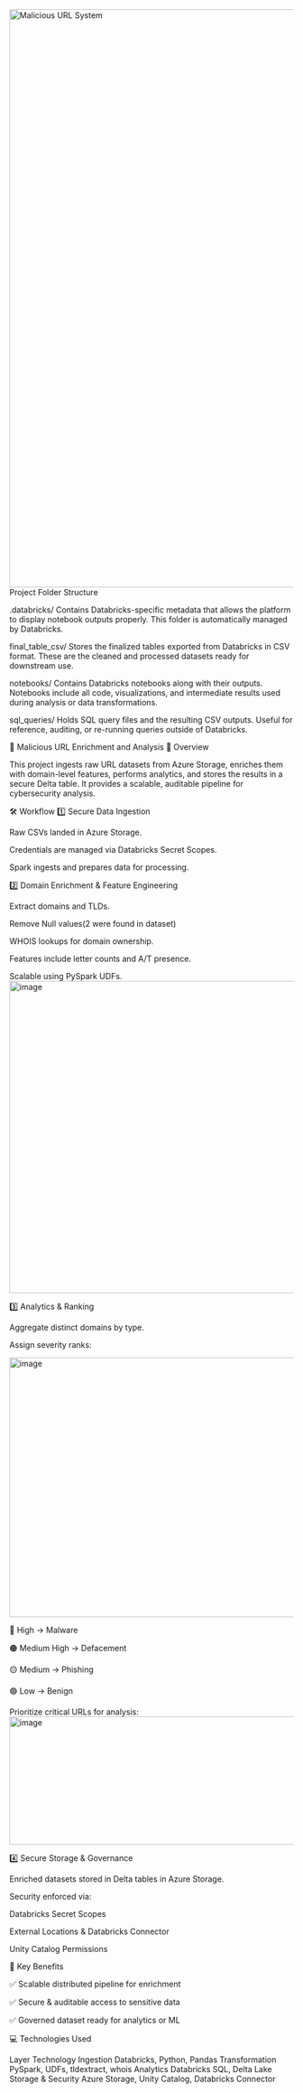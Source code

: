 
<img width="1536" height="1024" alt="Malicious URL System" src="https://github.com/user-attachments/assets/1052e0d4-9d20-4ba0-86f4-ab789c2bc71e" />
Project Folder Structure

.databricks/
Contains Databricks-specific metadata that allows the platform to display notebook outputs properly. This folder is automatically managed by Databricks.

final_table_csv/
Stores the finalized tables exported from Databricks in CSV format. These are the cleaned and processed datasets ready for downstream use.

notebooks/
Contains Databricks notebooks along with their outputs. Notebooks include all code, visualizations, and intermediate results used during analysis or data transformations.

sql_queries/
Holds SQL query files and the resulting CSV outputs. Useful for reference, auditing, or re-running queries outside of Databricks.


🚨 Malicious URL Enrichment and Analysis
🌟 Overview

This project ingests raw URL datasets from Azure Storage, enriches them with domain-level features, performs analytics, and stores the results in a secure Delta table.
It provides a scalable, auditable pipeline for cybersecurity analysis.

🛠 Workflow
1️⃣ Secure Data Ingestion

Raw CSVs landed in Azure Storage.

Credentials are managed via Databricks Secret Scopes.

Spark ingests and prepares data for processing.

2️⃣ Domain Enrichment & Feature Engineering

Extract domains and TLDs.

Remove Null values(2 were found in dataset)

WHOIS lookups for domain ownership.

Features include letter counts and A/T presence.

Scalable using PySpark UDFs.
<img width="1775" height="553" alt="image" src="https://github.com/user-attachments/assets/880606fc-036c-4a09-bdd6-190ea8be6512" />

3️⃣ Analytics & Ranking

Aggregate distinct domains by type.

Assign severity ranks:

<img width="1208" height="460" alt="image" src="https://github.com/user-attachments/assets/f512a337-f447-4839-9d97-7042f4d6fb02" />

🔴 High → Malware

🟠 Medium High → Defacement

🟡 Medium → Phishing

🟢 Low → Benign                                                                                                    

Prioritize critical URLs for analysis:
<img width="522" height="227" alt="image" src="https://github.com/user-attachments/assets/5c273ffe-397d-4aa1-9b1b-6ac8e31f9e25" />

4️⃣ Secure Storage & Governance

Enriched datasets stored in Delta tables in Azure Storage.

Security enforced via:

Databricks Secret Scopes

External Locations & Databricks Connector

Unity Catalog Permissions

🔑 Key Benefits

✅ Scalable distributed pipeline for enrichment

✅ Secure & auditable access to sensitive data

✅ Governed dataset ready for analytics or ML

💻 Technologies Used

Layer	Technology
Ingestion	Databricks, Python, Pandas
Transformation	PySpark, UDFs, tldextract, whois
Analytics	Databricks SQL, Delta Lake
Storage & Security	Azure Storage, Unity Catalog, Databricks Connector


